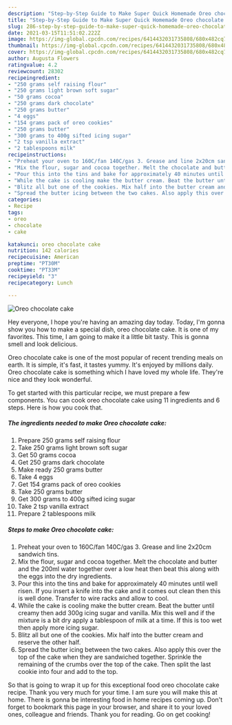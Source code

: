 ```yaml
---
description: "Step-by-Step Guide to Make Super Quick Homemade Oreo chocolate cake"
title: "Step-by-Step Guide to Make Super Quick Homemade Oreo chocolate cake"
slug: 286-step-by-step-guide-to-make-super-quick-homemade-oreo-chocolate-cake
date: 2021-03-15T11:51:02.222Z
image: https://img-global.cpcdn.com/recipes/6414432031735808/680x482cq70/oreo-chocolate-cake-recipe-main-photo.jpg
thumbnail: https://img-global.cpcdn.com/recipes/6414432031735808/680x482cq70/oreo-chocolate-cake-recipe-main-photo.jpg
cover: https://img-global.cpcdn.com/recipes/6414432031735808/680x482cq70/oreo-chocolate-cake-recipe-main-photo.jpg
author: Augusta Flowers
ratingvalue: 4.2
reviewcount: 28302
recipeingredient:
- "250 grams self raising flour"
- "250 grams light brown soft sugar"
- "50 grams cocoa"
- "250 grams dark chocolate"
- "250 grams butter"
- "4 eggs"
- "154 grams pack of oreo cookies"
- "250 grams butter"
- "300 grams to 400g sifted icing sugar"
- "2 tsp vanilla extract"
- "2 tablespoons milk"
recipeinstructions:
- "Preheat your oven to 160C/fan 140C/gas 3. Grease and line 2x20cm sandwich tins."
- "Mix the flour, sugar and cocoa together. Melt the chocolate and butter and the 200ml water together over a low heat then beat this along with the eggs into the dry ingredients."
- "Pour this into the tins and bake for approximately 40 minutes until well risen. If you insert a knife into the cake and it comes out clean then this is well done. Transfer to wire racks and allow to cool."
- "While the cake is cooling make the butter cream. Beat the butter until creamy then add 300g icing sugar and vanilla. Mix this well and if the mixture is a bit dry apply a tablespoon of milk at a time. If this is too wet then apply more icing sugar."
- "Blitz all but one of the cookies. Mix half into the butter cream and reserve the other half."
- "Spread the butter icing between the two cakes. Also apply this over the top of the cake when they are sandwiched together. Sprinkle the remaining of the crumbs over the top of the cake. Then split the last cookie into four and add to the top."
categories:
- Recipe
tags:
- oreo
- chocolate
- cake

katakunci: oreo chocolate cake 
nutrition: 142 calories
recipecuisine: American
preptime: "PT30M"
cooktime: "PT33M"
recipeyield: "3"
recipecategory: Lunch

---
```



![Oreo chocolate cake](https://img-global.cpcdn.com/recipes/6414432031735808/680x482cq70/oreo-chocolate-cake-recipe-main-photo.jpg)

Hey everyone, I hope you're having an amazing day today. Today, I'm gonna show you how to make a special dish, oreo chocolate cake. It is one of my favorites. This time, I am going to make it a little bit tasty. This is gonna smell and look delicious.

Oreo chocolate cake is one of the most popular of recent trending meals on earth. It is simple, it's fast, it tastes yummy. It's enjoyed by millions daily. Oreo chocolate cake is something which I have loved my whole life. They're nice and they look wonderful.




To get started with this particular recipe, we must prepare a few components. You can cook oreo chocolate cake using 11 ingredients and 6 steps. Here is how you cook that.

<!--inarticleads1-->

##### The ingredients needed to make Oreo chocolate cake:

1. Prepare 250 grams self raising flour
1. Take 250 grams light brown soft sugar
1. Get 50 grams cocoa
1. Get 250 grams dark chocolate
1. Make ready 250 grams butter
1. Take 4 eggs
1. Get 154 grams pack of oreo cookies
1. Take 250 grams butter
1. Get 300 grams to 400g sifted icing sugar
1. Take 2 tsp vanilla extract
1. Prepare 2 tablespoons milk




<!--inarticleads2-->

##### Steps to make Oreo chocolate cake:

1. Preheat your oven to 160C/fan 140C/gas 3. Grease and line 2x20cm sandwich tins.
1. Mix the flour, sugar and cocoa together. Melt the chocolate and butter and the 200ml water together over a low heat then beat this along with the eggs into the dry ingredients.
1. Pour this into the tins and bake for approximately 40 minutes until well risen. If you insert a knife into the cake and it comes out clean then this is well done. Transfer to wire racks and allow to cool.
1. While the cake is cooling make the butter cream. Beat the butter until creamy then add 300g icing sugar and vanilla. Mix this well and if the mixture is a bit dry apply a tablespoon of milk at a time. If this is too wet then apply more icing sugar.
1. Blitz all but one of the cookies. Mix half into the butter cream and reserve the other half.
1. Spread the butter icing between the two cakes. Also apply this over the top of the cake when they are sandwiched together. Sprinkle the remaining of the crumbs over the top of the cake. Then split the last cookie into four and add to the top.




So that is going to wrap it up for this exceptional food oreo chocolate cake recipe. Thank you very much for your time. I am sure you will make this at home. There is gonna be interesting food in home recipes coming up. Don't forget to bookmark this page in your browser, and share it to your loved ones, colleague and friends. Thank you for reading. Go on get cooking!
